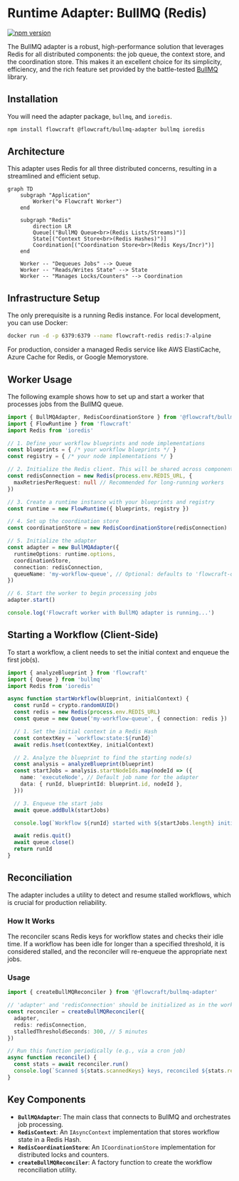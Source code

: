 # Runtime Adapter: BullMQ (Redis)

[![npm version](https://img.shields.io/npm/v/@flowcraft/bullmq-adapter.svg)](https://www.npmjs.com/package/@flowcraft/bullmq-adapter)

The BullMQ adapter is a robust, high-performance solution that leverages Redis for all distributed components: the job queue, the context store, and the coordination store. This makes it an excellent choice for its simplicity, efficiency, and the rich feature set provided by the battle-tested [BullMQ](https://bullmq.io/) library.

## Installation

You will need the adapter package, `bullmq`, and `ioredis`.

```bash
npm install flowcraft @flowcraft/bullmq-adapter bullmq ioredis
```

## Architecture

This adapter uses Redis for all three distributed concerns, resulting in a streamlined and efficient setup.

```mermaid
graph TD
    subgraph "Application"
        Worker("⚙️ Flowcraft Worker")
    end

    subgraph "Redis"
        direction LR
        Queue[("BullMQ Queue<br>(Redis Lists/Streams)")]
        State[("Context Store<br>(Redis Hashes)")]
        Coordination[("Coordination Store<br>(Redis Keys/Incr)")]
    end

    Worker -- "Dequeues Jobs" --> Queue
    Worker -- "Reads/Writes State" --> State
    Worker -- "Manages Locks/Counters" --> Coordination
```

## Infrastructure Setup

The only prerequisite is a running Redis instance. For local development, you can use Docker:

```bash
docker run -d -p 6379:6379 --name flowcraft-redis redis:7-alpine
```

For production, consider a managed Redis service like AWS ElastiCache, Azure Cache for Redis, or Google Memorystore.

## Worker Usage

The following example shows how to set up and start a worker that processes jobs from the BullMQ queue.

```typescript
import { BullMQAdapter, RedisCoordinationStore } from '@flowcraft/bullmq-adapter'
import { FlowRuntime } from 'flowcraft'
import Redis from 'ioredis'

// 1. Define your workflow blueprints and node implementations
const blueprints = { /* your workflow blueprints */ }
const registry = { /* your node implementations */ }

// 2. Initialize the Redis client. This will be shared across components.
const redisConnection = new Redis(process.env.REDIS_URL, {
  maxRetriesPerRequest: null // Recommended for long-running workers
})

// 3. Create a runtime instance with your blueprints and registry
const runtime = new FlowRuntime({ blueprints, registry })

// 4. Set up the coordination store
const coordinationStore = new RedisCoordinationStore(redisConnection)

// 5. Initialize the adapter
const adapter = new BullMQAdapter({
  runtimeOptions: runtime.options,
  coordinationStore,
  connection: redisConnection,
  queueName: 'my-workflow-queue', // Optional: defaults to 'flowcraft-queue'
})

// 6. Start the worker to begin processing jobs
adapter.start()

console.log('Flowcraft worker with BullMQ adapter is running...')
```

## Starting a Workflow (Client-Side)

To start a workflow, a client needs to set the initial context and enqueue the first job(s).

```typescript
import { analyzeBlueprint } from 'flowcraft'
import { Queue } from 'bullmq'
import Redis from 'ioredis'

async function startWorkflow(blueprint, initialContext) {
  const runId = crypto.randomUUID()
  const redis = new Redis(process.env.REDIS_URL)
  const queue = new Queue('my-workflow-queue', { connection: redis })

  // 1. Set the initial context in a Redis Hash
  const contextKey = `workflow:state:${runId}`
  await redis.hset(contextKey, initialContext)

  // 2. Analyze the blueprint to find the starting node(s)
  const analysis = analyzeBlueprint(blueprint)
  const startJobs = analysis.startNodeIds.map(nodeId => ({
    name: 'executeNode', // Default job name for the adapter
    data: { runId, blueprintId: blueprint.id, nodeId },
  }))

  // 3. Enqueue the start jobs
  await queue.addBulk(startJobs)

  console.log(`Workflow ${runId} started with ${startJobs.length} initial job(s).`)

  await redis.quit()
  await queue.close()
  return runId
}
```

## Reconciliation

The adapter includes a utility to detect and resume stalled workflows, which is crucial for production reliability.

### How It Works

The reconciler scans Redis keys for workflow states and checks their idle time. If a workflow has been idle for longer than a specified threshold, it is considered stalled, and the reconciler will re-enqueue the appropriate next jobs.

### Usage

```typescript
import { createBullMQReconciler } from '@flowcraft/bullmq-adapter'

// 'adapter' and 'redisConnection' should be initialized as in the worker setup
const reconciler = createBullMQReconciler({
  adapter,
  redis: redisConnection,
  stalledThresholdSeconds: 300, // 5 minutes
})

// Run this function periodically (e.g., via a cron job)
async function reconcile() {
  const stats = await reconciler.run()
  console.log(`Scanned ${stats.scannedKeys} keys, reconciled ${stats.reconciledRuns} runs.`)
}
```

## Key Components

- **`BullMQAdapter`**: The main class that connects to BullMQ and orchestrates job processing.
- **`RedisContext`**: An `IAsyncContext` implementation that stores workflow state in a Redis Hash.
- **`RedisCoordinationStore`**: An `ICoordinationStore` implementation for distributed locks and counters.
- **`createBullMQReconciler`**: A factory function to create the workflow reconciliation utility.

